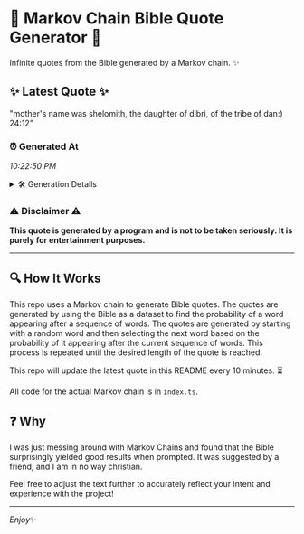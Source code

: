 # 📖 Markov Chain Bible Quote Generator 📖

Infinite quotes from the Bible generated by a Markov chain. ✨

## ✨ Latest Quote ✨
"mother's name was shelomith, the daughter of dibri, of the tribe of dan:) 24:12"

### ⏰ Generated At
*10:22:50 PM*

<details>
    <summary>🛠️ Generation Details</summary>
    <p>
        <strong>🌱 Seed:</strong> mother's<br>
        <strong>🔄 Iterations:</strong> 13<br>
        <strong>📜 Context History:</strong><br>[ mother's ]: name<br>[ mother's, name ]: was<br>[ mother's, name, was ]: shelomith,<br>[ mother's, name, was, shelomith, ]: the<br>[ mother's, name, was, shelomith,, the ]: daughter<br>[ mother's, name, was, shelomith,, the, daughter ]: of<br>[ name, was, shelomith,, the, daughter, of ]: dibri,<br>[ was, shelomith,, the, daughter, of, dibri, ]: of<br>[ shelomith,, the, daughter, of, dibri,, of ]: the<br>[ the, daughter, of, dibri,, of, the ]: tribe<br>[ daughter, of, dibri,, of, the, tribe ]: of<br>[ of, dibri,, of, the, tribe, of ]: dan:)<br>[ dibri,, of, the, tribe, of, dan:) ]: 24:12<br>
    </p>
</details>

### ⚠️ Disclaimer ⚠️
**This quote is generated by a program and is not to be taken seriously. It is purely for entertainment purposes.**

---

## 🔍 How It Works

This repo uses a Markov chain to generate Bible quotes. The quotes are generated by using the Bible as a dataset to find the probability of a word appearing after a sequence of words. The quotes are generated by starting with a random word and then selecting the next word based on the probability of it appearing after the current sequence of words. This process is repeated until the desired length of the quote is reached.

This repo will update the latest quote in this README every 10 minutes. ⏳

All code for the actual Markov chain is in `index.ts`.

## ❓ Why

I was just messing around with Markov Chains and found that the Bible surprisingly yielded good results when prompted. 
It was suggested by a friend, and I am in no way christian.

Feel free to adjust the text further to accurately reflect your intent and experience with the project!

---

*Enjoy*✨
